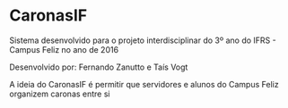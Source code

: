 # CaronasIF
Sistema desenvolvido para o projeto interdisciplinar do 3º ano do IFRS - Campus Feliz no ano de 2016

Desenvolvido por: Fernando Zanutto e Taís Vogt

A ideia do CaronasIF é permitir que servidores e alunos do Campus Feliz organizem caronas entre si
